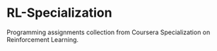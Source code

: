 # RL-Specialization
Programming assignments collection from Coursera Specialization on Reinforcement Learning.
